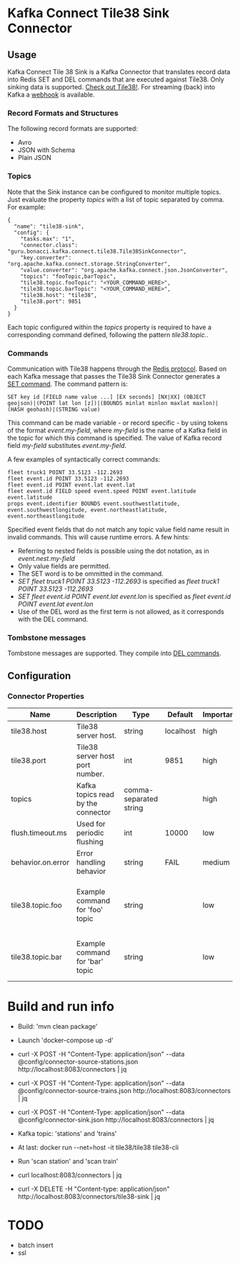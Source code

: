 # Kafka Connect Tile38 Sink Connector

## Usage

Kafka Connect Tile 38 Sink is a Kafka Connector that translates record data into Redis SET and DEL commands that are executed against Tile38. Only sinking data is supported. [Check out Tile38!](https://tile38.com/). For streaming (back) into Kafka a [webhook](https://tile38.com/commands/sethook/) is available.

### Record Formats and Structures
The following record formats are supported:

* Avro 
* JSON with Schema
* Plain JSON

### Topics

Note that the Sink instance can be configured to monitor multiple topics. Just evaluate the property *topics* with a list of topic separated by comma. For example:
```
{
  "name": "tile38-sink",
  "config": {
    "tasks.max": "1",
    "connector.class": "guru.bonacci.kafka.connect.tile38.Tile38SinkConnector",
    "key.converter": "org.apache.kafka.connect.storage.StringConverter",
    "value.converter": "org.apache.kafka.connect.json.JsonConverter",
    "topics": "fooTopic,barTopic",
    "tile38.topic.fooTopic": "<YOUR_COMMAND_HERE>",
    "tile38.topic.barTopic": "<YOUR_COMMAND_HERE>",
    "tile38.host": "tile38",
    "tile38.port": 9851
  }
}

```
Each topic configured within the *topics* property is required to have a corresponding command defined, following the pattern *tile38.topic.<topic name>*.

### Commands

Communication with Tile38 happens through the [Redis protocol](https://tile38.com/commands/). Based on each Kafka message that passes the Tile38 Sink Connector generates a [SET command](https://tile38.com/commands/set/). The command pattern is: 
```
SET key id [FIELD name value ...] [EX seconds] [NX|XX] (OBJECT geojson)|(POINT lat lon [z])|(BOUNDS minlat minlon maxlat maxlon)|(HASH geohash)|(STRING value)
```
This command can be made variable - or record specific - by using tokens of the format *event.my-field*, where *my-field* is the name of a Kafka field in the topic for which this command is specified. The value of Kafka record field *my-field* substitutes *event.my-field*. 

A few examples of syntactically correct commands:
```
fleet truck1 POINT 33.5123 -112.2693
fleet event.id POINT 33.5123 -112.2693
fleet event.id POINT event.lat event.lat
fleet event.id FIELD speed event.speed POINT event.latitude event.latitude
props event.identifier BOUNDS event.southwestlatitude, event.southwestlongitude, event.northeastlatitude, event.northeastlongitude 
```

Specified event fields that do not match any topic value field name result in invalid commands. This will cause runtime errors. A few hints: 
- Referring to nested fields is possible using the dot notation, as in *event.nest.my-field*
- Only value fields are permitted. 
- The SET word is to be ommitted in the command.
- *SET fleet truck1 POINT 33.5123 -112.2693* is specified as *fleet truck1 POINT 33.5123 -112.2693*
- *SET fleet event.id POINT event.lat event.lon* is specified as *fleet event.id POINT event.lat event.lon*
- Use of the DEL word as the first term is not allowed, as it corresponds with the DEL command.


### Tombstone messages

Tombstone messages are supported. They compile into [DEL commands](https://tile38.com/commands/del/). 

## Configuration

### Connector Properties
Name |	Description	| Type	| Default |	Importance | Example
------------ | ------------- | ------------- | ------------- | ------------- | -------------
tile38.host	| Tile38 server host. | string | localhost |	high | localhost 
tile38.port |	Tile38 server host port number. | int | 9851 |	high | 9851
topics | Kafka topics read by the connector | comma-separated string | | high | foo,bar
flush.timeout.ms | Used for periodic flushing | int | 10000 | low | 1234
behavior.on.error | Error handling behavior | string | FAIL | medium | LOG or FAIL
tile38.topic.foo | Example command for 'foo' topic | string | | low | foo event.id FIELD route event.route POINT event.lat event.lon
tile38.topic.bar | Example command for 'bar' topic | string | | low | anything event.the_key POINT event.latitude event.longitude

# Build and run info

* Build: 'mvn clean package'
* Launch 'docker-compose up -d'
* curl -X POST -H "Content-Type: application/json" --data @config/connector-source-stations.json http://localhost:8083/connectors | jq
* curl -X POST -H "Content-Type: application/json" --data @config/connector-source-trains.json http://localhost:8083/connectors | jq
* curl -X POST -H "Content-Type: application/json" --data @config/connector-sink.json http://localhost:8083/connectors | jq
* Kafka topic: 'stations' and 'trains'
* At last: docker run --net=host -it tile38/tile38 tile38-cli
* Run 'scan station' and 'scan train'

* curl localhost:8083/connectors | jq
* curl -X DELETE -H "Content-type: application/json" http://localhost:8083/connectors/tile38-sink | jq

# TODO
* batch insert
* ssl

